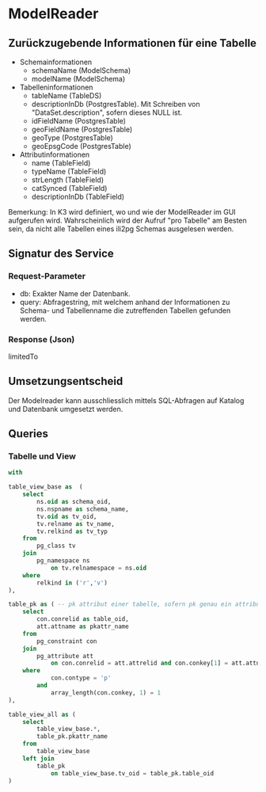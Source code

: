 # ModelReader

## Zurückzugebende Informationen für eine Tabelle

* Schemainformationen
    * schemaName (ModelSchema)
    * modelName (ModelSchema)
* Tabelleninformationen
    * tableName (TableDS)
    * descriptionInDb (PostgresTable). Mit Schreiben von "DataSet.description", sofern dieses NULL ist.
    * idFieldName (PostgresTable)
    * geoFieldName (PostgresTable)
    * geoType (PostgresTable)
    * geoEpsgCode (PostgresTable)
* Attributinformationen
    * name (TableField)
    * typeName (TableField)
    * strLength (TableField)
    * catSynced (TableField)
    * descriptionInDb (TableField)
    
Bemerkung: In K3 wird definiert, wo und wie der ModelReader im GUI aufgerufen wird. Wahrscheinlich wird der Aufruf
"pro Tabelle" am Besten sein, da nicht alle Tabellen eines ili2pg Schemas ausgelesen werden.

## Signatur des Service

### Request-Parameter

* db: Exakter Name der Datenbank.
* query: Abfragestring, mit welchem anhand der Informationen zu Schema- und Tabellenname die zutreffenden Tabellen gefunden werden.

### Response (Json)

limitedTo






## Umsetzungsentscheid

Der Modelreader kann ausschliesslich mittels SQL-Abfragen auf Katalog und Datenbank umgesetzt werden.

## Queries

### Tabelle und View

```sql
with 

table_view_base as  (
	select
		ns.oid as schema_oid,
		ns.nspname as schema_name,
		tv.oid as tv_oid,
		tv.relname as tv_name,
		tv.relkind as tv_typ
	from 
		pg_class tv 
	join
		pg_namespace ns
			on tv.relnamespace = ns.oid
	where 
		relkind in ('r','v')
),

table_pk as ( -- pk attribut einer tabelle, sofern pk genau ein attribut umfasst
	select
		con.conrelid as table_oid,
		att.attname as pkattr_name
	from	
		pg_constraint con
	join
		pg_attribute att
			on con.conrelid = att.attrelid and con.conkey[1] = att.attnum
	where
			con.contype = 'p'
		and
			array_length(con.conkey, 1) = 1
),

table_view_all as (
	select 
		table_view_base.*,
		table_pk.pkattr_name
	from
		table_view_base
	left join
		table_pk
			on table_view_base.tv_oid = table_pk.table_oid
)
```